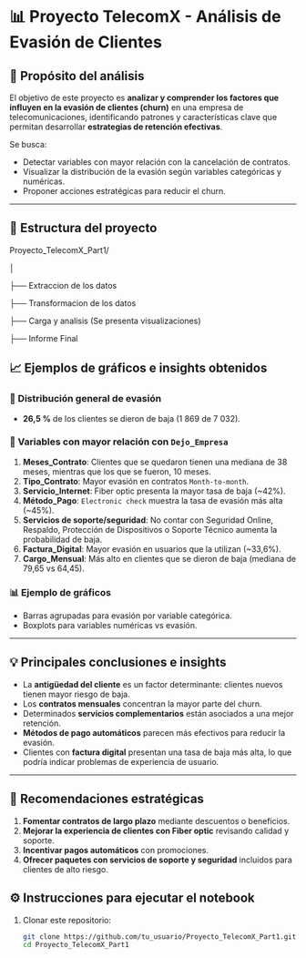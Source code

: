 # 📊 Proyecto TelecomX - Análisis de Evasión de Clientes

## 📌 Propósito del análisis
El objetivo de este proyecto es **analizar y comprender los factores que influyen en la evasión de clientes (churn)** en una empresa de telecomunicaciones, identificando patrones y características clave que permitan desarrollar **estrategias de retención efectivas**.

Se busca:
- Detectar variables con mayor relación con la cancelación de contratos.
- Visualizar la distribución de la evasión según variables categóricas y numéricas.
- Proponer acciones estratégicas para reducir el churn.

---

## 📂 Estructura del proyecto

Proyecto_TelecomX_Part1/

│

├── Extraccion de los datos

├── Transformacion de los datos

├── Carga y analisis (Se presenta visualizaciones)

├── Informe Final


## 📈 Ejemplos de gráficos e insights obtenidos

### 🔹 Distribución general de evasión
- **26,5 %** de los clientes se dieron de baja (1 869 de 7 032).

### 🔹 Variables con mayor relación con `Dejo_Empresa`
1. **Meses_Contrato**: Clientes que se quedaron tienen una mediana de 38 meses, mientras que los que se fueron, 10 meses.
2. **Tipo_Contrato**: Mayor evasión en contratos `Month-to-month`.
3. **Servicio_Internet**: Fiber optic presenta la mayor tasa de baja (~42%).
4. **Método_Pago**: `Electronic check` muestra la tasa de evasión más alta (~45%).
5. **Servicios de soporte/seguridad**: No contar con Seguridad Online, Respaldo, Protección de Dispositivos o Soporte Técnico aumenta la probabilidad de baja.
6. **Factura_Digital**: Mayor evasión en usuarios que la utilizan (~33,6%).
7. **Cargo_Mensual**: Más alto en clientes que se dieron de baja (mediana de 79,65 vs 64,45).

### 📊 Ejemplo de gráficos
- Barras agrupadas para evasión por variable categórica.
- Boxplots para variables numéricas vs evasión.

---

## 💡 Principales conclusiones e insights
- La **antigüedad del cliente** es un factor determinante: clientes nuevos tienen mayor riesgo de baja.
- Los **contratos mensuales** concentran la mayor parte del churn.
- Determinados **servicios complementarios** están asociados a una mejor retención.
- **Métodos de pago automáticos** parecen más efectivos para reducir la evasión.
- Clientes con **factura digital** presentan una tasa de baja más alta, lo que podría indicar problemas de experiencia de usuario.

---

## 🎯 Recomendaciones estratégicas
1. **Fomentar contratos de largo plazo** mediante descuentos o beneficios.
2. **Mejorar la experiencia de clientes con Fiber optic** revisando calidad y soporte.
3. **Incentivar pagos automáticos** con promociones.
4. **Ofrecer paquetes con servicios de soporte y seguridad** incluidos para clientes de alto riesgo.

## ⚙️ Instrucciones para ejecutar el notebook
1. Clonar este repositorio:
   ```bash
   git clone https://github.com/tu_usuario/Proyecto_TelecomX_Part1.git
   cd Proyecto_TelecomX_Part1
